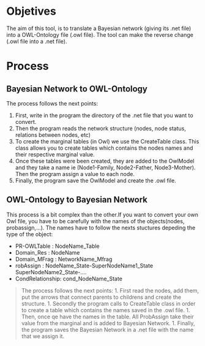# Objetives #
The aim of this tool, is to translate a Bayesian network (giving its .net file) into a OWL-Ontology file (.owl file). The tool can make the reverse change (.owl file into a .net file).

# Process #
## Bayesian Network to OWL-Ontology ##
The process follows the next points:
  1. First, write in the program the directory of the .net file that you want to convert.
  1. Then the program reads the network structure (nodes, node status, relations between nodes, etc)
  1. To create the marginal tables (in Owl) we use the CreateTable class. This class allows you to create tables which contains the nodes names and their respective marginal value.
  1. Once these tables were been created, they are added to the OwlModel and they take a name ie (Node1-Family, Node2-Father, Node3-Mother). Then the program assign a value to each node.
  1. Finally, the program save the OwlModel and create the .owl file.

## OWL-Ontology to Bayesian Network ##
This process is a bit complex than the other.If you want to convert your own Owl file, you have to be carefully with the names of the objects(nodes, probassign,...). The names have to follow the nexts stuctures depeding the type of the object:
  * PR-OWLTable : NodeName\_Table
  * Domain\_Res : NodeName
  * Domain\_MFrag : NetworkName\_Mfrag
  * robAssign : NodeName\_State-SuperNodeName1\_State SuperNodeName2\_State-....
  * CondRelationship: cond\_NodeName\_State

> The process follows the next points:
    1. First read the nodes, add them, put the arrows that connect parents to childrens and create the structure.
    1. Secondly the program calls to CreateTable class in order to create a table which contains the names saved in the .owl file.
    1. Then, once qe have the names in the table. All ProbAssign take their value from the marginal and is added to Bayesian Network.
    1. Finally, the program saves the Bayesian Network in a .net file with the name that we assign it.